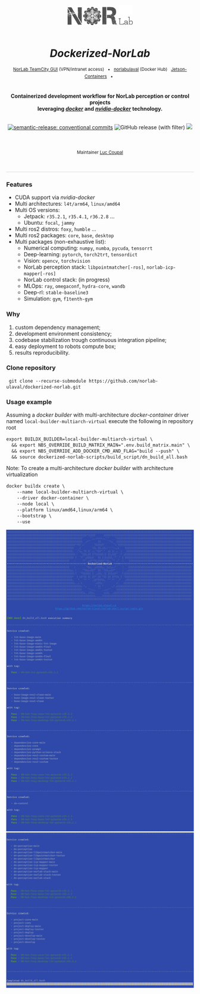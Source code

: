 
<div align="center">

[//]: # ( ==== Logo ================================================== )
<br>
<br>
<a href="https://norlab.ulaval.ca">
    <picture>
      <source media="(prefers-color-scheme: dark)" srcset="/visual/norlab_logo_acronym_light.png">
      <source media="(prefers-color-scheme: light)" srcset="/visual/norlab_logo_acronym_dark.png">
      <img alt="Shows an the dark NorLab logo in light mode and light NorLab logo in dark mode." src="/visual/norlab_logo_acronym_dark.png" width="175">
    </picture>
</a>
<br>
<br>

[//]: # ( ==== Title ================================================= )
# _Dockerized-NorLab_


[//]: # ( ==== Hyperlink ============================================= )
<sup>
<a href="http://132.203.26.125:8111">NorLab TeamCity GUI</a>
(VPN/intranet access) &nbsp; • &nbsp;
<a href="https://hub.docker.com/repositories/norlabulaval">norlabulaval</a>
(Docker Hub) &nbsp;
<a href="https://github.com/dusty-nv/jetson-containers">Jetson-Containers</a> 
&nbsp; • &nbsp;
</sup>
<br>
<br>

[//]: # ( ==== Description =========================================== )

**Containerized development workflow for NorLab perception or control projects
<br>
leveraging [_docker_](https://www.docker.com) and [_nvidia-docker_](https://github.com/NVIDIA/nvidia-docker)
technology.**
<br>
<br>

[//]: # ( ==== Badges ================================================ )

[![semantic-release: conventional commits](https://img.shields.io/badge/semantic--release-conventional_commits-453032?logo=semantic-release)](https://github.com/semantic-release/semantic-release)
<img alt="GitHub release (with filter)" src="https://img.shields.io/github/v/release/norlab-ulaval/dockerized-norlab">
<a href="http://132.203.26.125:8111"><img src="https://img.shields.io/static/v1?label=JetBrains TeamCity&message=CI/CD&color=green?style=plastic&logo=teamcity" /></a>

[//]: # (Dockerhub image badge)
[//]: # (<a href="https://hub.docker.com/repository/docker/norlabulaval/dn-dependencies/"> <img alt="Docker Image Version &#40;latest semver&#41;" src="https://img.shields.io/docker/v/norlabulaval/dn-dependencies?logo=docker&label=dn-dependencies"> </a>)
[//]: # (<a href="https://hub.docker.com/repository/docker/norlabulaval/dn-control-deep-rl/"> <img alt="Docker Image Version &#40;latest semver&#41;" src="https://img.shields.io/docker/v/norlabulaval/dn-control-deep-rl?logo=docker&label=dn-control-deep-rl"> </a>)



<br>

[//]: # ( ==== Maintainer ============================================ )
<sub>
Maintainer <a href="https://redleader962.github.io">Luc Coupal</a>
</sub>

<br>
<hr style="color:lightgray;background-color:lightgray">
</div>


[//]: # ( ==== Body ================================================== )

### Features
- CUDA support via _nvidia-docker_
- Multi architectures: `l4t/arm64`, `linux/amd64`
- Multi OS versions:
  - Jetpack: `r35.2.1`, `r35.4.1`, `r36.2.8` ...
  - Ubuntu: `focal`, `jammy`
- Multi ros2 distros: `foxy`, `humble` ...
- Multi ros2 packages: `core`, `base`, `desktop`
- Multi packages (non-exhaustive list): 
  - Numerical computing: `numpy`, `numba`, `pycuda`, `tensorrt`
  - Deep-learning: `pytorch`, `torch2trt`, `tensordict`
  - Vision: `opencv`, `torchvision`
  - NorLab perception stack: `libpointmatcher[-ros]`, `norlab-icp-mapper[-ros]` 
  - NorLab control stack: (in progress) 
  - MLOps: `ray`, `omegaconf`, `hydra-core`, `wandb`
  - Deep-rl: `stable-baseline3`
  - Simulation: `gym`, `f1tenth-gym`
 
### Why
1. custom dependency management; 
2. development environment consistency; 
3. codebase stabilization trough continuous integration pipeline;
4. easy deployment to robots compute box;
5. results reproducibility.
 
### Clone repository
```shell
 git clone --recurse-submodule https://github.com/norlab-ulaval/dockerized-norlab.git
```

### Usage example
Assuming a _docker builder_ with multi-architecture _docker-container_ driver named `local-builder-multiarch-virtual`
execute the following in repository root
```shell
export BUILDX_BUILDER=local-builder-multiarch-virtual \
  && export NBS_OVERRIDE_BUILD_MATRIX_MAIN=".env.build_matrix.main" \
  && export NBS_OVERRIDE_ADD_DOCKER_CMD_AND_FLAG="build --push" \
  && source dockerized-norlab-scripts/build_script/dn_build_all.bash
```

Note: To create a multi-architecture _docker builder_ with architecture virtualization
```shell
docker buildx create \
    --name local-builder-multiarch-virtual \
    --driver docker-container \
    --node local \
    --platform linux/amd64,linux/arm64 \
    --bootstrap \
    --use
```

![](visual/crawl_1.png)
![](visual/crawl_2.png)
